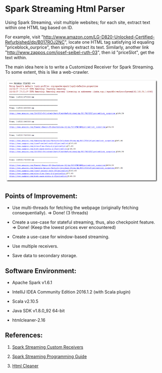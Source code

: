 # Spark Streaming Html Parser
Using Spark Streaming, visit multiple websites; for each site, extract text within one HTML tag based on ID.

For example, visit "http://www.amazon.com/LG-D820-Unlocked-Certified-Refurbished/dp/B017ROJ2NC", locate one HTML tag satisfying id equaling "priceblock_ourprice", then simply extract its text. Similarly, another link "http://www.zappos.com/josef-seibel-ruth-03", then id "priceSlot", get the text within.

The main idea here is to write a Customized Receiver for Spark Streaming. To some extent, this is like a web-crawler.

![Result](runresultscreen.png)

## Points of Improvement:

* Use multi-threads for fetching the webpage (originally fetching consequentially). => Done! (3 threads)

* Create a use-case for stateful streaming, thus, also checkpoint feature. => Done! (Keep the lowest prices ever encountered)

* Create a use-case for window-based streaming.

* Use multiple receivers.

* Save data to secondary storage.

## Software Environment:

* Apache Spark v1.6.1

* IntelliJ IDEA Community Edition 2016.1.2 (with Scala plugin)

* Scala v2.10.5

* Java SDK v1.8.0_92 64-bit

* htmlcleaner-2.16

## References:

1. [Spark Streaming Custom Receivers](http://spark.apache.org/docs/latest/streaming-custom-receivers.html)

2. [Spark Streaming Programming Guide](http://spark.apache.org/docs/latest/streaming-programming-guide.html)

3. [Html Cleaner](http://htmlcleaner.sourceforge.net)
